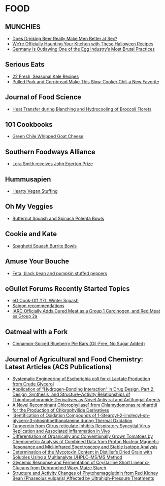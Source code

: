 # FOOD

## MUNCHIES
- [Does Drinking Beer Really Make Men Better at Sex?](http://munchies.vice.com/articles/does-drinking-beer-really-make-men-better-at-sex)
- [We’re Officially Haunting Your Kitchen with These Halloween Recipes](http://munchies.vice.com/articles/were-officially-haunting-your-kitchen-with-these-halloween-recipes)
- [Germany Is Outlawing One of the Egg Industry’s Most Brutal Practices](http://munchies.vice.com/articles/germany-is-outlawing-one-of-the-egg-industrys-most-brutal-practices)

## Serious Eats
- [22 Fresh, Seasonal Kale Recipes](http://feeds.seriouseats.com/~r/seriouseatsfeaturesvideos/~3/LzFaBrkcZJE/kale-recipes.html)
- [Pulled Pork and Cornbread Make This Slow-Cooker Chili a New Favorite](http://feeds.seriouseats.com/~r/seriouseatsfeaturesvideos/~3/m2lcBqyYcfI/how-to-make-slow-cooker-pulled-pork-chili.html)

## Journal of Food Science
- [Heat Transfer during Blanching and Hydrocooling of Broccoli Florets](http://onlinelibrary.wiley.com/resolve/doi?DOI=10.1111%2F1750-3841.13109)

## 101 Cookbooks
- [Green Chile Whipped Goat Cheese](http://feeds.101cookbooks.com/~r/101Cookbooks/~3/XEH_59HWWLg/green-chile-whipped-goat-cheese-recipe.html)

## Southern Foodways Alliance
- [Lora Smith receives John Egerton Prize](http://www.southernfoodways.org/lora-smith-receives-john-egerton-prize/)

## Hummusapien
- [Hearty Vegan Stuffing](http://www.hummusapien.com/hearty-vegan-stuffing/)

## Oh My Veggies
- [Butternut Squash and Spinach Polenta Bowls](http://ohmyveggies.com/butternut-squash-and-spinach-polenta-bowls/)

## Cookie and Kate
- [Spaghetti Squash Burrito Bowls](http://feedproxy.google.com/~r/CookieAndKate/~3/PapR5g1-bF4/)

## Amuse Your Bouche
- [Feta, black bean and pumpkin stuffed peppers](http://feedproxy.google.com/~r/amuse-your-bouche/MZbY/~3/S-ml4-SF_Jk/)

## eGullet Forums Recently Started Topics
- [eG Cook-Off #71: Winter Squash](http://forums.egullet.org/topic/152196-eg-cook-off-71-winter-squash/)
- [Saigon recommendations](http://forums.egullet.org/topic/152195-saigon-recommendations/)
- [IARC Officially Adds Cured Meat as a Group 1 Carcinogen, and Red Meat as Group 2a](http://forums.egullet.org/topic/152194-iarc-officially-adds-cured-meat-as-a-group-1-carcinogen-and-red-meat-as-group-2a/)

## Oatmeal with a Fork
- [Cinnamon-Spiced Blueberry Pie Bars (Oil-Free, No Sugar Added)](http://www.oatmealwithafork.com/2015/10/26/cinnamon-spiced-blueberry-pie-bars-oil-free-no-sugar-added/)

## Journal of Agricultural and Food Chemistry: Latest Articles (ACS Publications)
- [Systematic Engineering of Escherichia
coli for d-Lactate Production from
Crude Glycerol](http://feedproxy.google.com/~r/acs/jafcau/~3/H26PJgFxfHY/acs.jafc.5b04162)
- [Application of “Hydrogen-Bonding Interaction”
in Drug Design. Part 2: Design, Synthesis, and Structure–Activity
Relationships of Thiophosphoramide Derivatives as Novel Antiviral
and Antifungal Agents](http://feedproxy.google.com/~r/acs/jafcau/~3/vGcYGouB_U8/acs.jafc.5b02676)
- [A Novel Recombinant Chlorophyllase1 from Chlamydomonas
reinhardtii for the Production of Chlorophyllide Derivatives](http://feedproxy.google.com/~r/acs/jafcau/~3/FkHqOpBWxmA/acs.jafc.5b02787)
- [Identification of Oxidation Compounds of 1-Stearoyl-2-linoleoyl-sn-glycero-3-phosphoethanolamine during Thermal Oxidation](http://feedproxy.google.com/~r/acs/jafcau/~3/mk1tglGt70k/acs.jafc.5b03753)
- [Tangeretin from Citrus reticulate Inhibits
Respiratory Syncytial Virus Replication and Associated
Inflammation in Vivo](http://feedproxy.google.com/~r/acs/jafcau/~3/ld7jCUA1Di8/acs.jafc.5b03482)
- [Differentiation of Organically and Conventionally
Grown Tomatoes by Chemometric Analysis of Combined Data from Proton
Nuclear Magnetic Resonance and Mid-infrared Spectroscopy and Stable
Isotope Analysis](http://feedproxy.google.com/~r/acs/jafcau/~3/7TDAbGjSqeo/acs.jafc.5b03853)
- [Determination of the Mycotoxin Content in Distiller’s
Dried Grain with Solubles Using a Multianalyte UHPLC–MS/MS
Method](http://feedproxy.google.com/~r/acs/jafcau/~3/srLa5k9MD-g/acs.jafc.5b03844)
- [Glycemic Response and Fermentation of Crystalline
Short Linear α-Glucans from Debranched Waxy Maize Starch](http://feedproxy.google.com/~r/acs/jafcau/~3/m81udCIq6xI/acs.jafc.5b03632)
- [Structure and Activity Changes of Phytohemagglutinin
from Red Kidney Bean (Phaseolus vulgaris) Affected by Ultrahigh-Pressure Treatments](http://feedproxy.google.com/~r/acs/jafcau/~3/iGtifIhP5O4/acs.jafc.5b03337)


